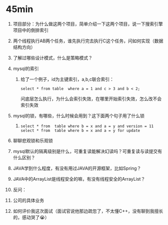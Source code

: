 # 45min

1. 项目部分：为什么做这两个项目，简单介绍一下这两个项目，说一下搜索引擎项目中的倒排索引

2. 两个线程执行AB两个任务，谁先执行完去执行C这个任务，问如何实现（数据结构方向）

3. 了解过哪些设计模式，什么是策略模式？

4. mysql的索引

   1. 给了一个例子，id为主键索引，a,b,c联合索引：

      ```mysql
      select * from table  where a = 1 and c > 3 and b < 2;
      ```

      问底层怎么执行，为什么会索引失效，在哪里开始索引失效，怎么改不会索引失效

5. mysql的锁，有哪些，什么时候会用到？这下面两个句子用了什么锁

   1. ```mysql
      select * from  table where b = x and a = y and version = 11
      select * from  table where b = x and a = y for update
      ```

      

6. 聊聊悲观锁和乐观锁

7. mysql默认的隔离级别是什么，可重复读能解决幻读吗？可重复读与读提交有什么区别？

8. JAVA学到什么程度，有没有用过JAVA的开源框架，比如Spring？

9. JAVA中的ArrayList是线程安全的嘛，有没有线程安全的ArrayList？

10. 反问：

   1. 公司的具体业务
   2. 如何评价我这次面试（面试官说他那边疏忽了，不太懂C++，没有聊到我擅长的，感动哭了😭）


